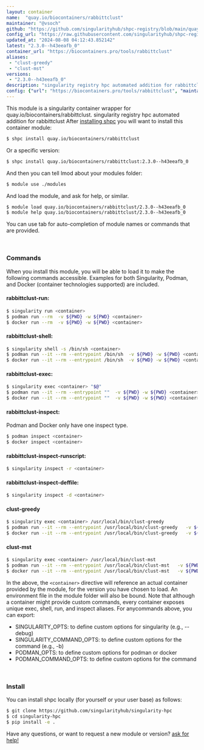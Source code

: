 ```yaml
---
layout: container
name:  "quay.io/biocontainers/rabbittclust"
maintainer: "@vsoch"
github: "https://github.com/singularityhub/shpc-registry/blob/main/quay.io/biocontainers/rabbittclust/container.yaml"
config_url: "https://raw.githubusercontent.com/singularityhub/shpc-registry/main/quay.io/biocontainers/rabbittclust/container.yaml"
updated_at: "2024-08-08 04:12:43.852142"
latest: "2.3.0--h43eeafb_0"
container_url: "https://biocontainers.pro/tools/rabbittclust"
aliases:
 - "clust-greedy"
 - "clust-mst"
versions:
 - "2.3.0--h43eeafb_0"
description: "singularity registry hpc automated addition for rabbittclust"
config: {"url": "https://biocontainers.pro/tools/rabbittclust", "maintainer": "@vsoch", "description": "singularity registry hpc automated addition for rabbittclust", "latest": {"2.3.0--h43eeafb_0": "sha256:feeaa2726438a1397e73513c99469d77a09eb55a7b97612f0f599e1c4763c145"}, "tags": {"2.3.0--h43eeafb_0": "sha256:feeaa2726438a1397e73513c99469d77a09eb55a7b97612f0f599e1c4763c145"}, "docker": "quay.io/biocontainers/rabbittclust", "aliases": {"clust-greedy": "/usr/local/bin/clust-greedy", "clust-mst": "/usr/local/bin/clust-mst"}}
---
```


This module is a singularity container wrapper for quay.io/biocontainers/rabbittclust.
singularity registry hpc automated addition for rabbittclust
After [installing shpc](#install) you will want to install this container module:


```bash
$ shpc install quay.io/biocontainers/rabbittclust
```

Or a specific version:

```bash
$ shpc install quay.io/biocontainers/rabbittclust:2.3.0--h43eeafb_0
```

And then you can tell lmod about your modules folder:

```bash
$ module use ./modules
```

And load the module, and ask for help, or similar.

```bash
$ module load quay.io/biocontainers/rabbittclust/2.3.0--h43eeafb_0
$ module help quay.io/biocontainers/rabbittclust/2.3.0--h43eeafb_0
```

You can use tab for auto-completion of module names or commands that are provided.

<br>

### Commands

When you install this module, you will be able to load it to make the following commands accessible.
Examples for both Singularity, Podman, and Docker (container technologies supported) are included.

#### rabbittclust-run:

```bash
$ singularity run <container>
$ podman run --rm  -v ${PWD} -w ${PWD} <container>
$ docker run --rm  -v ${PWD} -w ${PWD} <container>
```

#### rabbittclust-shell:

```bash
$ singularity shell -s /bin/sh <container>
$ podman run --it --rm --entrypoint /bin/sh  -v ${PWD} -w ${PWD} <container>
$ docker run --it --rm --entrypoint /bin/sh  -v ${PWD} -w ${PWD} <container>
```

#### rabbittclust-exec:

```bash
$ singularity exec <container> "$@"
$ podman run --it --rm --entrypoint ""  -v ${PWD} -w ${PWD} <container> "$@"
$ docker run --it --rm --entrypoint ""  -v ${PWD} -w ${PWD} <container> "$@"
```

#### rabbittclust-inspect:

Podman and Docker only have one inspect type.

```bash
$ podman inspect <container>
$ docker inspect <container>
```

#### rabbittclust-inspect-runscript:

```bash
$ singularity inspect -r <container>
```

#### rabbittclust-inspect-deffile:

```bash
$ singularity inspect -d <container>
```


#### clust-greedy

```bash
$ singularity exec <container> /usr/local/bin/clust-greedy
$ podman run --it --rm --entrypoint /usr/local/bin/clust-greedy   -v ${PWD} -w ${PWD} <container> -c " $@"
$ docker run --it --rm --entrypoint /usr/local/bin/clust-greedy   -v ${PWD} -w ${PWD} <container> -c " $@"
```


#### clust-mst

```bash
$ singularity exec <container> /usr/local/bin/clust-mst
$ podman run --it --rm --entrypoint /usr/local/bin/clust-mst   -v ${PWD} -w ${PWD} <container> -c " $@"
$ docker run --it --rm --entrypoint /usr/local/bin/clust-mst   -v ${PWD} -w ${PWD} <container> -c " $@"
```



In the above, the `<container>` directive will reference an actual container provided
by the module, for the version you have chosen to load. An environment file in the
module folder will also be bound. Note that although a container
might provide custom commands, every container exposes unique exec, shell, run, and
inspect aliases. For anycommands above, you can export:

 - SINGULARITY_OPTS: to define custom options for singularity (e.g., --debug)
 - SINGULARITY_COMMAND_OPTS: to define custom options for the command (e.g., -b)
 - PODMAN_OPTS: to define custom options for podman or docker
 - PODMAN_COMMAND_OPTS: to define custom options for the command

<br>

### Install

You can install shpc locally (for yourself or your user base) as follows:

```bash
$ git clone https://github.com/singularityhub/singularity-hpc
$ cd singularity-hpc
$ pip install -e .
```

Have any questions, or want to request a new module or version? [ask for help!](https://github.com/singularityhub/singularity-hpc/issues)